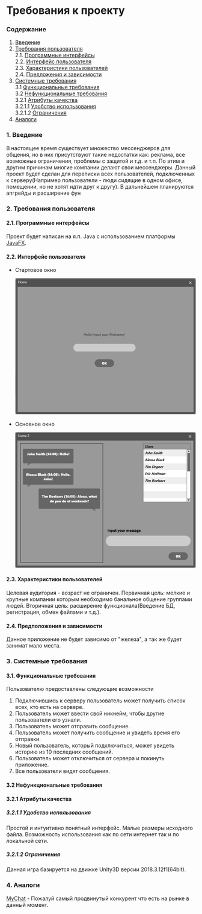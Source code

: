 # Требования к проекту
### Содержание
1. [Введение](#1)
2. [Требования пользователя](#2) <br>
  2.1. [Программные интерфейсы](#2.1) <br>
  2.2. [Интерфейс пользователя](#2.2) <br>
  2.3. [Характеристики пользователей](#2.3) <br>
  2.4. [Предложения и зависимости](#2.4) <br>
3. [Системные требования](#3) <br>
  3.1 [Функциональные требования](#3.1) <br>
  3.2 [Нефункциональные требования](#3.2) <br>
    3.2.1 [Атрибуты качества](#3.2.1) <br>
      3.2.1.1 [Удобство использования](#3.2.1.1) <br>
      3.2.1.2 [Ограничения](#3.2.1.2) <br>
 4. [Аналоги](#4) <br>
 
### 1. Введение <a name="1"></a>
В настоящее время существует множество мессенджеров для общения, но в них присутствуют такие недостатки как: реклама, все возможные ограничения, проблемы с защитой и т.д. и т.п. По этим и другим причинам многие компании делают свои мессенджеры.
Данный проект будет сделан для переписки всех пользователей, подключенных к серверу(Например пользователи - люди сидящие в одном офисе, помещении, но не хотят идти друг к другу).
В дальнейшем планируются апгрейды и расширение фун
### 2. Требования пользователя <a name="2"></a>
#### 2.1. Программные интерфейсы <a name="2.1"></a>
Проект будет написан на я.п. Java с использованием платформы [JavaFX](https://ru.wikipedia.org/wiki/JavaFX).
#### 2.2. Интерфейс пользователя <a name="2.2"></a>
- Стартовое окно

  ![Стартовое окно](https://github.com/KevinPozitive/client-server-application-requirements/blob/master/Mockups/FirstScene.jpg)
  
- Основное окно

  ![Основное оскно](https://github.com/KevinPozitive/client-server-application-requirements/blob/master/Mockups/SecondScene.jpg)
  
#### 2.3. Характеристики пользователей <a name="2.3"></a>
  Целевая аудитория - возраст не ограничен. Первичная цель: мелкие и крупные компании которым необходимо банальное общение группами людей. Вторичная цель: расширение функционала(Введение БД, регистрация, обмен файлами и т.д.).
#### 2.4. Предположения и зависимости <a name="2.4"></a>
  Данное приложение не будет зависимо от "железа", а так же будет занимат мало места.
### 3. Системные требования <a name="3"></a>
#### 3.1. Функциональные требования <a name="3.1"></a>

Пользователю предоставлены следующие возможности
  
  1. Подключившись к серверу пользователь может получить список всех, кто есть на сервере.
  2. Пользователь может ввести свой никнейм, чтобы другие пользователи его узнали.
  3. Пользователь может отправить сообщение.
  4. Пользователь может получить сообщение и увидеть время его отправки.
  5. Новый пользователь, который подключиться, может увидеть историю из 10 последних сообщений.
  6. Пользователь может отключиться от сервера и покинуть приложение.
  7. Все пользователи видят сообщения.

#### 3.2 Нефункциональные требования <a name="3.2"></a>

#### 3.2.1 Атрибуты качества <a name="3.2.1"></a>
 <a name="requirements_for_ease_of_use"/>
 
 ##### 3.2.1.1 Удобство использования <a name="3.2.1.1"></a>
 Простой и интуитивно понятный интерфейс.
 Малые размеры исходного файла.
 Возможность использования как по сети интернет так и по локальной сети.
 ##### 3.2.1.2 Ограничения <a name="3.2.1.2"></a>
 Данная игра базируется на движке Unity3D версии 2018.3.12f1(64bit).
 <a name="security_requirements"/>
 
### 4. Аналоги <a name="4"></a>
 [MyChat](https://nsoft-s.com/other-articles-about-mychat/929-chat-dlia-ofica.html) - Пожалуй самый продвинутый конкурент что есть на рынке в данный момент.
